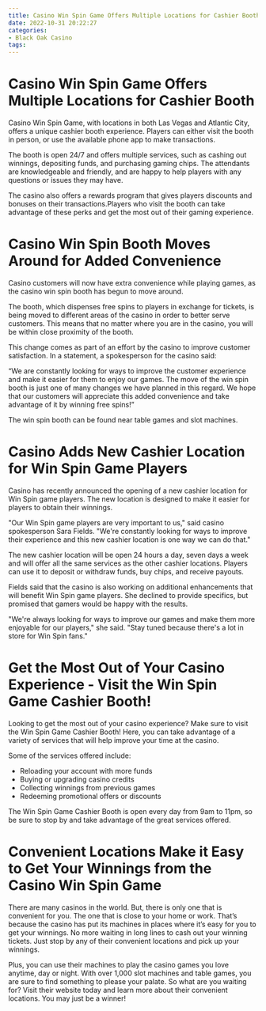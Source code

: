```yaml
---
title: Casino Win Spin Game Offers Multiple Locations for Cashier Booth 
date: 2022-10-31 20:22:27
categories:
- Black Oak Casino
tags:
---
```



#  Casino Win Spin Game Offers Multiple Locations for Cashier Booth 

Casino Win Spin Game, with locations in both Las Vegas and Atlantic City, offers a unique cashier booth experience. Players can either visit the booth in person, or use the available phone app to make transactions.

The booth is open 24/7 and offers multiple services, such as cashing out winnings, depositing funds, and purchasing gaming chips. The attendants are knowledgeable and friendly, and are happy to help players with any questions or issues they may have.

The casino also offers a rewards program that gives players discounts and bonuses on their transactions.Players who visit the booth can take advantage of these perks and get the most out of their gaming experience.

#  Casino Win Spin Booth Moves Around for Added Convenience 

Casino customers will now have extra convenience while playing games, as the casino win spin booth has begun to move around.

The booth, which dispenses free spins to players in exchange for tickets, is being moved to different areas of the casino in order to better serve customers. This means that no matter where you are in the casino, you will be within close proximity of the booth.

This change comes as part of an effort by the casino to improve customer satisfaction. In a statement, a spokesperson for the casino said:

“We are constantly looking for ways to improve the customer experience and make it easier for them to enjoy our games. The move of the win spin booth is just one of many changes we have planned in this regard. We hope that our customers will appreciate this added convenience and take advantage of it by winning free spins!”

The win spin booth can be found near table games and slot machines.

#  Casino Adds New Cashier Location for Win Spin Game Players 

Casino has recently announced the opening of a new cashier location for Win Spin game players. The new location is designed to make it easier for players to obtain their winnings.

"Our Win Spin game players are very important to us," said casino spokesperson Sara Fields. "We're constantly looking for ways to improve their experience and this new cashier location is one way we can do that."

The new cashier location will be open 24 hours a day, seven days a week and will offer all the same services as the other cashier locations. Players can use it to deposit or withdraw funds, buy chips, and receive payouts.

Fields said that the casino is also working on additional enhancements that will benefit Win Spin game players. She declined to provide specifics, but promised that gamers would be happy with the results.

"We're always looking for ways to improve our games and make them more enjoyable for our players," she said. "Stay tuned because there's a lot in store for Win Spin fans."

#  Get the Most Out of Your Casino Experience - Visit the Win Spin Game Cashier Booth! 

Looking to get the most out of your casino experience? Make sure to visit the Win Spin Game Cashier Booth! Here, you can take advantage of a variety of services that will help improve your time at the casino.

Some of the services offered include:

- Reloading your account with more funds
- Buying or upgrading casino credits
- Collecting winnings from previous games
- Redeeming promotional offers or discounts

The Win Spin Game Cashier Booth is open every day from 9am to 11pm, so be sure to stop by and take advantage of the great services offered.

#  Convenient Locations Make it Easy to Get Your Winnings from the Casino Win Spin Game

There are many casinos in the world. But, there is only one that is convenient for you. The one that is close to your home or work. That’s because the casino has put its machines in places where it’s easy for you to get your winnings. No more waiting in long lines to cash out your winning tickets. Just stop by any of their convenient locations and pick up your winnings.

Plus, you can use their machines to play the casino games you love anytime, day or night. With over 1,000 slot machines and table games, you are sure to find something to please your palate. So what are you waiting for? Visit their website today and learn more about their convenient locations. You may just be a winner!
